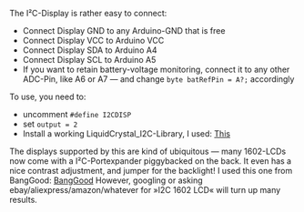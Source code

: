 The I²C-Display is rather easy to connect:
- Connect Display GND to any Arduino-GND that is free
- Connect Display VCC to Arduino VCC
- Connect Display SDA to Arduino A4
- Connect Display SCL to Arduino A5
- If you want to retain battery-voltage monitoring, connect it to any other ADC-Pin, like A6 or A7 — and change `byte batRefPin = A?;` accordingly

To use, you need to:
- uncomment `#define I2CDISP`
- set `output = 2`
- Install a working LiquidCrystal_I2C-Library, I used: [This](https://github.com/DFRobot/WikiResource/blob/master/DFR0063/LiquidCrystal_I2C.zip)

The displays supported by this are kind of ubiquitous — many 1602-LCDs now come with a I²C-Portexpander piggybacked on the back. It even has a nice contrast adjustment, and jumper for the backlight! I used this one from BangGood:
[BangGood](https://www.banggood.com/IIC-I2C-1602-Blue-Backlight-LCD-Display-Module-For-Arduino-p-950726.html)
However, googling or asking ebay/aliexpress/amazon/whatever for »I2C 1602 LCD« will turn up many results.
